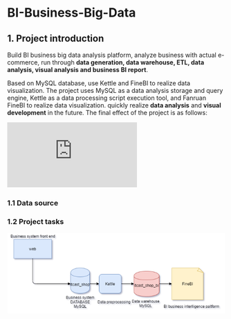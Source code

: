 # BI-Business-Big-Data
## 1. Project introduction
Build BI business big data analysis platform, analyze business with actual e-commerce, run through **data generation, data warehouse, ETL, data analysis, visual analysis and business BI report**.

Based on MySQL database, use Kettle and FineBI to realize data visualization. The project uses MySQL as a data analysis storage and query engine, Kettle as a data processing script execution tool, and Fanruan FineBI to realize data visualization. quickly realize **data analysis** and **visual development** in the future.
The final effect of the project is as follows:

![image](https://github.com/chengkangck/BI-Business-Big-Data/blob/main/images/E-commerce_order_analysis.pdf)



### 1.1 Data source

### 1.2 Project tasks

![image](https://github.com/chengkangck/BI-Business-Big-Data/blob/main/images/BIArchitecture.png)



